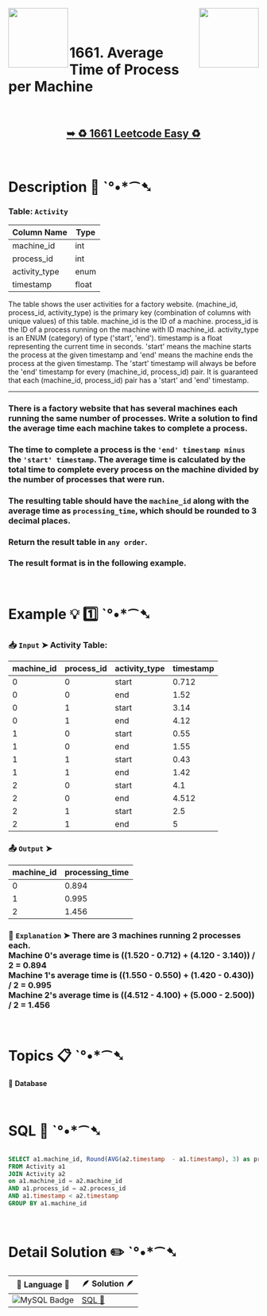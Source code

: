 
[<img align="left" src ="https://github.com/user-attachments/assets/c5e05cce-05ba-4f7d-8cea-67dc1112ab98" width = "120px" />](https://github.com/Prakhar-002/LEETCODE/tree/main/%F0%9F%93%9A%20Study%20%F0%9F%8E%A7%20Plan%20%F0%9F%91%A8%F0%9F%8F%BB%E2%80%8D%F0%9F%92%BB/%F0%9F%93%A6%20SQL%2050%20-%20%F0%9F%8C%BD%20Crack%20SQL%20Interview/%F0%9F%94%AC%20Examine%20Thoroughly%20%F0%9F%A7%AC/02%20Basic%20Joins/Day%20%E2%9E%BA%2009%20%F0%9F%8C%BD%20197.%20Rising%20Temperature)
[<img align="right" src ="https://github.com/user-attachments/assets/6614aa7c-a424-4349-b963-2111d9e9aa0d" width = "120px" />](https://github.com/Prakhar-002/LEETCODE/tree/main/%F0%9F%93%9A%20Study%20%F0%9F%8E%A7%20Plan%20%F0%9F%91%A8%F0%9F%8F%BB%E2%80%8D%F0%9F%92%BB/%F0%9F%93%A6%20SQL%2050%20-%20%F0%9F%8C%BD%20Crack%20SQL%20Interview/%F0%9F%94%AC%20Examine%20Thoroughly%20%F0%9F%A7%AC/02%20Basic%20Joins/Day%20%E2%9E%BA%2011%20%F0%9F%8C%BD%20577.%20Employee%20Bonus)

</br>
</br>

# 1661. Average Time of Process per Machine

</br>

<h2 align="center"> 

<a href="https://leetcode.com/problems/average-time-of-process-per-machine/description/?envType=study-plan-v2&envId=top-sql-50"><strong>➥ ♻️ 1661 Leetcode Easy ♻️ </strong></a>
</h2>

</br>

# Description 📜 ˋ°•*⁀➷

### Table: `Activity`


| Column Name    | Type    |
|----------------|---------|
| machine_id     | int     |
| process_id     | int     |
| activity_type  | enum    |
| timestamp      | float   |

The table shows the user activities for a factory website.
(machine_id, process_id, activity_type) is the primary key (combination of columns with unique values) of this table.
machine_id is the ID of a machine.
process_id is the ID of a process running on the machine with ID machine_id.
activity_type is an ENUM (category) of type ('start', 'end').
timestamp is a float representing the current time in seconds.
'start' means the machine starts the process at the given timestamp and 'end' means the machine ends the process at the given timestamp.
The 'start' timestamp will always be before the 'end' timestamp for every (machine_id, process_id) pair.
It is guaranteed that each (machine_id, process_id) pair has a 'start' and 'end' timestamp.

---

### There is a factory website that has several machines each running the same number of processes. Write a solution to find the average time each machine takes to complete a process.

### The time to complete a process is the `'end' timestamp minus` the `'start' timestamp`. The average time is calculated by the total time to complete every process on the machine divided by the number of processes that were run.

### The resulting table should have the `machine_id` along with the average time as `processing_time`, which should be rounded to 3 decimal places.

### Return the result table in `any order`.

### The result format is in the following example.

</br>

# Example 💡 1️⃣ ˋ°•*⁀➷

  ### 📥 `Input`  ➤ Activity Table:

| machine_id | process_id | activity_type | timestamp |
| ---------- | ---------- | ------------- | --------- |
| 0          | 0          | start         | 0.712     |
| 0          | 0          | end           | 1.52      |
| 0          | 1          | start         | 3.14      |
| 0          | 1          | end           | 4.12      |
| 1          | 0          | start         | 0.55      |
| 1          | 0          | end           | 1.55      |
| 1          | 1          | start         | 0.43      |
| 1          | 1          | end           | 1.42      |
| 2          | 0          | start         | 4.1       |
| 2          | 0          | end           | 4.512     |
| 2          | 1          | start         | 2.5       |
| 2          | 1          | end           | 5         |

  ### 📤 `Output`  ➤

| machine_id | processing_time |
| ---------- | --------------- |
| 0          | 0.894           |
| 1          | 0.995           |
| 2          | 1.456           |

  ### 🔦 `Explanation`  ➤ There are 3 machines running 2 processes each.</br> Machine 0's average time is ((1.520 - 0.712) + (4.120 - 3.140)) / 2 = 0.894</br> Machine 1's average time is ((1.550 - 0.550) + (1.420 - 0.430)) / 2 = 0.995</br> Machine 2's average time is ((4.512 - 4.100) + (5.000 - 2.500)) / 2 = 1.456

</br>

# Topics 📋 ˋ°•*⁀➷

🔸 **Database**  </br>

</br>

# SQL 🕍 ˋ°•*⁀➷

```sql

SELECT a1.machine_id, Round(AVG(a2.timestamp  - a1.timestamp), 3) as processing_time 
FROM Activity a1
JOIN Activity a2
on a1.machine_id = a2.machine_id 
AND a1.process_id = a2.process_id
AND a1.timestamp < a2.timestamp 
GROUP BY a1.machine_id

```

</br>

# Detail Solution ✏️ ˋ°•*⁀➷

| 📒 Language 📒  | 🪶 Solution 🪶 |
| ------------- | ------------- |
|  ![MySQL Badge](https://img.shields.io/badge/MySQL-4479A1?logo=mysql&logoColor=fff&style=for-the-badge)  | [SQL 🕍](https://github.com/Prakhar-002/LEETCODE/blob/main/%F0%9F%93%9A%20Study%20%F0%9F%8E%A7%20Plan%20%F0%9F%91%A8%F0%9F%8F%BB%E2%80%8D%F0%9F%92%BB/%F0%9F%93%A6%20SQL%2050%20-%20%F0%9F%8C%BD%20Crack%20SQL%20Interview/%F0%9F%94%AC%20Examine%20Thoroughly%20%F0%9F%A7%AC/02%20Basic%20Joins/Day%20%E2%9E%BA%2010%20%F0%9F%8C%BD%201661.%20Average%20Time%20of%20Process%20per%20Machine/%F0%9F%95%8D%20SQL%20-%201661.%20Average%20Time%20of%20Process%20per%20Machine.sql) |